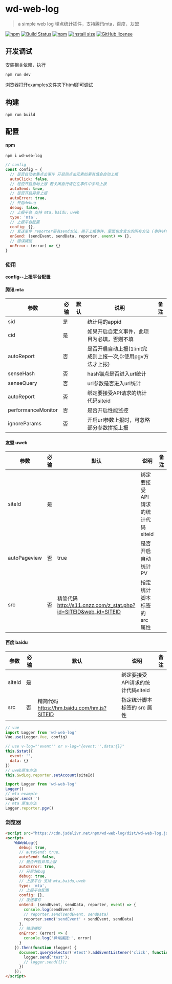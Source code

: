 # wd-web-log
> a simple web log
埋点统计插件，支持腾讯mta，百度，友盟

[![npm](https://img.shields.io/npm/v/wd-web-log.svg)](https://www.npmjs.com/package/wd-web-log)
[![Build Status](https://travis-ci.org/Gsangu/wd-web-log.svg?branch=master)](https://travis-ci.org/Gsangu/wd-web-log)
[![npm](https://img.shields.io/npm/dt/wd-web-log.svg)](https://www.npmjs.com/package/wd-web-log)
[![install size](https://packagephobia.now.sh/badge?p=wd-web-log)](https://packagephobia.now.sh/result?p=wd-web-log)
[![GitHub license](https://img.shields.io/github/license/gsangu/wd-web-log.svg)](https://github.com/gsangu/wd-web-log/blob/master/LICENSE)

## 开发调试
安装相关依赖，执行
```
npm run dev
```
浏览器打开examples文件夹下html即可调试

## 构建
```
npm run build
```

## 配置
#### npm
```
npm i wd-web-log
```
```js
// config
const config = {
  // 是否自动收集点击事件 开启则点击元素如果有值会自动上报
  autoClick: false,
  // 是否开启自动上报 若关闭自行请在在事件中手动上报
  autoSend: true,
  // 是否开启异常上报
  autoError: true,
  // 开启debug
  debug: false,
  // 上报平台 支持 mta，baidu，uweb
  type: 'mta',
  // 上报平台配置
  config: {},
  // 发送事件 reporter带有send方法，用于上报事件，里面包含官方的所有方法 (事件详情，事件数据，上报平台实例，点击元素事件对象)
  onSend: (sendEvent, sendData, reporter, event) => {},
  // 错误捕捉
  onError: (error) => {}
}
```
### 使用
**config--上报平台配置**
#### 腾讯 mta
| 参数 | 必输 | 默认 | 说明 | 备注 |
|-----|------|-----|-----|------|
| sid | 是 | | 统计用的appid| |
| cid | 是 | | 如果开启自定义事件，此项目为必填，否则不填| |
| autoReport | 否 | | 是否开启自动上报(1:init完成则上报一次,0:使用pgv方法才上报)| |
| senseHash | 否 | | hash锚点是否进入url统计| |
| senseQuery | 否 | | url参数是否进入url统计| |
| autoReport | 否 | | 绑定要接受API请求的统计代码siteid| |
| performanceMonitor | 否 | | 是否开启性能监控| |
| ignoreParams | 否 | | 开启url参数上报时，可忽略部分参数拼接上报| |
#### 友盟 uweb
| 参数 | 必输 | 默认 | 说明 | 备注 |
|-----|------|-----|-----|------|
| siteId | 是 | | 绑定要接受API请求的统计代码siteid| |
| autoPageview | 否 | true | 是否开启自动统计PV | |
| src | 否 | 精简代码 http://s11.cnzz.com/z_stat.php?id=SITEID&web_id=SITEID | 指定统计脚本标签的 src 属性 | |
#### 百度 baidu
| 参数 | 必输 | 默认 | 说明 | 备注 |
|-----|------|-----|-----|------|
| siteId | 是 | | 绑定要接受API请求的统计代码siteid| |
| src | 否 | 精简代码 https://hm.baidu.com/hm.js?SITEID | 指定统计脚本标签的 src 属性 | |


```js
// vue
import Logger from 'wd-web-log'
Vue.use(Logger.Vue, config)

// use v-log="'event'" or v-log="{event:'',data:{}}"
this.$stat({
  event: '',
  data: {}
})
// uweb原生方法
this.$wdLog.reporter.setAccount(siteId)

import Logger from 'wd-web-log'
Logger()
// mta example
Logger.send('')
// mta 原生方法
Logger.reporter.pgv()
```
### 浏览器
```html
<script src="https://cdn.jsdelivr.net/npm/wd-web-log/dist/wd-web-log.js"></script>
<script>
    WdWebLog({
      debug: true,
      // autoSend: true,
      autoSend: false,
      // 是否开启异常上报
      autoError: true,
      // 开启debug
      debug: true,
      // 上报平台 支持 mta,baidu,uweb
      type: 'mta',
      // 上报平台配置
      config: {},
      // 发送事件
      onSend: (sendEvent, sendData, reporter, event) => {
        console.log(sendEvent)
        // reporter.send(sendEvent, sendData)
        reporter.send('sendEvent' + sendEvent, sendData)
      },
      // 错误捕捉
      onError: (error) => {
        console.log('异常捕捉:', error)
      }
    }).then(function (logger) {
      document.querySelector('#test').addEventListener('click', function (e) {
        logger.send('test');
        // logger.send({});
      })
    });
</script>
```
